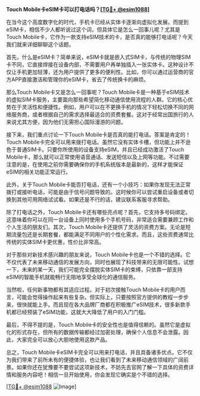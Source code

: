 **Touch Mobile卡eSIM卡可以打电话吗？[[TG💪+ @esim1088](https://t.me/s/esim1088)]**

在当今这个高度数字化的时代，手机卡已经从实体卡逐渐向虚拟化发展。而提到eSIM卡，相信不少人都听说过这个词，但具体它是怎么一回事儿呢？尤其是Touch Mobile卡，它作为一款支持eSIM技术的卡，是否真的能够打电话呢？今天我们就来详细聊聊这个话题。

首先，什么是eSIM卡？简单来说，eSIM卡就是嵌入式SIM卡，与传统的物理SIM卡不同，它直接焊接在设备内部，不需要用户再单独插入一张实体卡。这种设计不仅让手机更加轻薄，还为用户提供了更多的便利性。比如，你可以通过运营商的官方APP直接激活和管理你的eSIM卡，省去了传统换卡的麻烦。

那么Touch Mobile卡又是怎么一回事呢？Touch Mobile卡是一种基于eSIM技术的虚拟SIM卡服务，主要面向那些希望简化移动通信使用流程的人群。它的核心优势在于灵活性和便捷性。例如，用户可以在不更换手机的情况下轻松切换不同的网络服务商，或者根据自己的需求选择最适合的资费套餐。这对于经常出国旅行的人来说尤其方便，因为他们无需担心国际漫游的问题。

接下来，我们重点讨论一下Touch Mobile卡是否真的能打电话。答案是肯定的！Touch Mobile卡完全可以用来拨打电话。虽然它没有实体卡槽，但功能上并不逊色于普通SIM卡。只要你所使用的设备支持eSIM，并且已经成功激活了Touch Mobile卡，那么就可以正常使用语音通话、发送短信以及上网等功能。不过需要注意的是，在使用之前你需要确保你的手机系统版本是最新的，这样才能保证eSIM的相关功能正常运行。

此外，关于Touch Mobile卡能否打电话，还有一个小技巧：如果你发现无法正常拨打或接听电话，可能是由于信号问题导致的。这时候你可以尝试重启设备或者切换到其他可用网络试试看。如果还是不行的话，建议联系客服寻求帮助。

除了打电话之外，Touch Mobile卡还有哪些亮点呢？首先，它支持多号码绑定。这意味着你可以在同一台设备上同时使用多个手机号码，非常适合需要兼顾工作和个人生活的朋友们。其次，Touch Mobile卡还提供了灵活的资费方案。无论是短期流量包还是长期套餐，都能满足不同用户的个性化需求。而且，这些资费通常比传统的实体SIM卡更优惠，性价比非常高。

对于那些对新技术感兴趣的朋友来说，Touch Mobile卡也是一个不错的选择。它不仅代表了未来移动通信的发展方向，同时也展现了科技带来的无限可能性。试想一下，未来的某一天，我们可能完全摆脱实体SIM卡的束缚，只依靠一部支持eSIM的智能手机就能畅行无阻地享受全球化的通信服务。

当然啦，任何新事物都有其适应过程。对于初次接触Touch Mobile卡的用户而言，可能会觉得操作起来有些复杂。但实际上，只要按照官方提供的教程一步步来，很快就能上手。而且现在各大品牌厂商都在积极推广eSIM技术，很多新款手机都已经预装了eSIM功能，这就大大降低了用户的入门门槛。

最后，不得不提的是，Touch Mobile卡的安全性也是值得信赖的。虽然它是虚拟化的形式存在，但所有的数据传输都经过加密处理，确保个人信息不会泄露。因此，大家完全可以放心大胆地使用这款产品。

总之，Touch Mobile卡eSIM卡完全可以用来打电话，并且具备诸多优点。它不仅为我们带来了前所未有的便捷体验，也让我们看到了未来移动通信领域的广阔前景。如果你还在犹豫要不要尝试这项新技术，不妨先去官网了解一下具体的资费详情和服务内容吧！相信一旦开始使用，你会发现它确实是个不错的选择。

[[TG💪+ @esim1088](https://t.me/s/esim1088) ![Image](https://i.postimg.cc/4NQfJmqS/Snipaste-2025-05-13-00-14-12.png)]